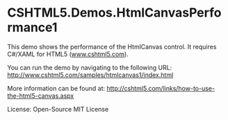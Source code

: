 # CSHTML5.Demos.HtmlCanvasPerformance1
This demo shows the performance of the HtmlCanvas control. It requires C#/XAML for HTML5 (www.cshtml5.com).

You can run the demo by navigating to the following URL:
http://www.cshtml5.com/samples/htmlcanvas1/index.html

More information can be found at:
http://cshtml5.com/links/how-to-use-the-html5-canvas.aspx

License: Open-Source MIT License
